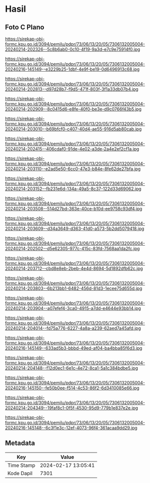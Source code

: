 # Hasil

## Foto C Plano

https://sirekap-obj-formc.kpu.go.id/3094/pemilu/pdpr/73/06/13/20/05/7306132005004-20240214-202326--5c8b6ab0-0c10-4f19-9a3d-e7c9e75914f0.jpg

https://sirekap-obj-formc.kpu.go.id/3094/pemilu/pdpr/73/06/13/20/05/7306132005004-20240216-145149--e3229b25-1dbf-4e9f-be19-0d6496913c68.jpg

https://sirekap-obj-formc.kpu.go.id/3094/pemilu/pdpr/73/06/13/20/05/7306132005004-20240214-202813--d97d28b7-f9d5-471f-803f-3f1a33db07b4.jpg

https://sirekap-obj-formc.kpu.go.id/3094/pemilu/pdpr/73/06/13/20/05/7306132005004-20240214-202909--8c0415d6-e8fe-40f0-be3e-d9c0766f43b5.jpg

https://sirekap-obj-formc.kpu.go.id/3094/pemilu/pdpr/73/06/13/20/05/7306132005004-20240214-203010--b69bfcf0-c407-40d4-ae55-916d5ab80cab.jpg

https://sirekap-obj-formc.kpu.go.id/3094/pemilu/pdpr/73/06/13/20/05/7306132005004-20240214-202415--406cdaf0-91de-4e02-a3de-2a4e2ef2cf1a.jpg

https://sirekap-obj-formc.kpu.go.id/3094/pemilu/pdpr/73/06/13/20/05/7306132005004-20240214-203110--e2ad5e50-6cc0-47e3-b84e-8fe62de27bfa.jpg

https://sirekap-obj-formc.kpu.go.id/3094/pemilu/pdpr/73/06/13/20/05/7306132005004-20240214-203152--fb231e6d-134a-49a5-8c37-122d33d69062.jpg

https://sirekap-obj-formc.kpu.go.id/3094/pemilu/pdpr/73/06/13/20/05/7306132005004-20240214-203508--514d27bd-363e-40ce-b10d-ee9758c93df4.jpg

https://sirekap-obj-formc.kpu.go.id/3094/pemilu/pdpr/73/06/13/20/05/7306132005004-20240214-203609--d34a3649-d363-41d0-a573-5b2dd5079418.jpg

https://sirekap-obj-formc.kpu.go.id/3094/pemilu/pdpr/73/06/13/20/05/7306132005004-20240214-202502--d5e62305-977c-415c-83fd-7568aa1da2fc.jpg

https://sirekap-obj-formc.kpu.go.id/3094/pemilu/pdpr/73/06/13/20/05/7306132005004-20240214-203712--cbd8e8eb-2beb-4e4d-8694-5d1892dfb62c.jpg

https://sirekap-obj-formc.kpu.go.id/3094/pemilu/pdpr/73/06/13/20/05/7306132005004-20240214-203803--6b213bb1-6482-456d-81d3-1ecee75d655d.jpg

https://sirekap-obj-formc.kpu.go.id/3094/pemilu/pdpr/73/06/13/20/05/7306132005004-20240214-203904--a07efef4-3ca0-4915-a7dd-e4644e93bb14.jpg

https://sirekap-obj-formc.kpu.go.id/3094/pemilu/pdpr/73/06/13/20/05/7306132005004-20240214-204014--fd75a776-6227-4a8a-a239-62aed7a45afd.jpg

https://sirekap-obj-formc.kpu.go.id/3094/pemilu/pdpr/73/06/13/20/05/7306132005004-20240216-145149--633ad5b3-bbbd-49ed-af04-ba4bba85f6d3.jpg

https://sirekap-obj-formc.kpu.go.id/3094/pemilu/pdpr/73/06/13/20/05/7306132005004-20240214-204148--f12d0ec1-6e1c-4e72-8ca1-5a1c384bdbe5.jpg

https://sirekap-obj-formc.kpu.go.id/3094/pemilu/pdpr/73/06/13/20/05/7306132005004-20240216-145150--fe50b0ee-f514-4c53-86f2-6d3410085e66.jpg

https://sirekap-obj-formc.kpu.go.id/3094/pemilu/pdpr/73/06/13/20/05/7306132005004-20240214-204349--19faf8c1-0f5f-4530-95d9-779b1e837e2e.jpg

https://sirekap-obj-formc.kpu.go.id/3094/pemilu/pdpr/73/06/13/20/05/7306132005004-20240216-145148--6c3f1e3c-12ef-4073-96f4-361acaa9dd29.jpg


## Metadata

| Key        | Value               |
| ---------- | ------------------- |
| Time Stamp | 2024-02-17 13:05:41 |
| Kode Dapil | 7301                |



